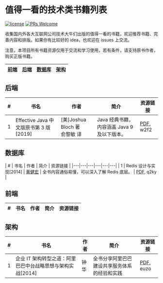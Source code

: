 # 值得一看的技术类书籍列表

[![license](https://badgen.net/badge/license/Attribution-ShareAlike%204.0%20International/green)](https://github.com/yanglbme/technical-books/blob/master/LICENSE)
[![PRs Welcome](https://badgen.net/badge/PRs/welcome/green)](http://makeapullrequest.com)

收集国内外各大互联网公司技术大牛们出版的值得一看的书籍，欢迎推荐书籍、完善内容和排版。如果你有比较好的 idea，也欢迎在 issues 上交流。

注意，本项目所有书籍资源仅用于交流和学习使用，若有条件，请支持原书作者，购买正版书籍。

| [前端](#前端) | [后端](#后端) | [数据库](#数据库) | [架构](#架构) |
|---|---|---|---|

## 后端
| # | 书名 | 作者 | 简介 | 资源链接 |
|---|---|---|---|---|
| 1 | Effective Java 中文版原书第 3 版[2019] | [美]Joshua Bloch 著<br>俞黎敏 译 | Java 经典书籍，内容涵盖 Java 9 及以下版本。| [PDF](https://pan.baidu.com/s/1ykZmLC6E4RzbfE6Dyzz4PQ), w2f2 |

## 数据库
| # | 书名 | 作者 | 简介 | 资源链接 |
|---|---|---|---|---|---|
| 1 | Redis 设计与实现[2014] | [黄健宏](https://github.com/huangz1990) | 全书内容通俗易懂，可以深入了解 Redis 底层。 | [PDF](https://pan.baidu.com/s/16LY5H6XQxcjfOdCz73Z6tA), q2ky |

## 前端
| # | 书名 | 作者 | 简介 | 资源链接 |
|---|---|---|---|---|

## 架构
| # | 书名 | 作者 | 简介 | 资源链接 |
|---|---|---|---|---|
| 1 | 企业 IT 架构转型之道：阿里巴巴中台战略思想与架构实战[2014] | 钟华 | 全书分享阿里巴巴建设共享服务体系的经验和实践 | [PDF](https://pan.baidu.com/s/1xfyLZAg1-uwzTk0WbXMlJA), euzo |